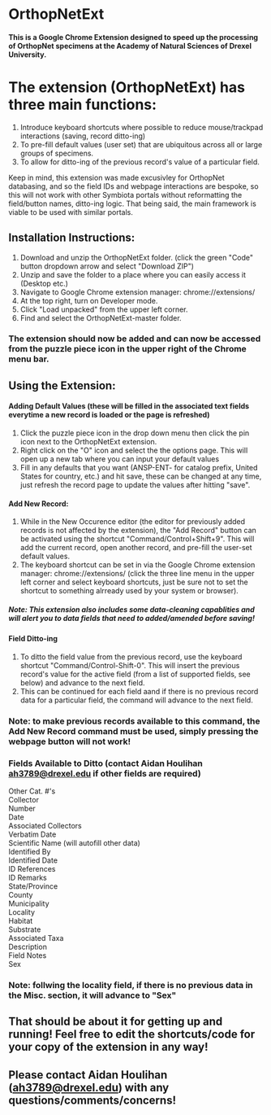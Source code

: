 # OrthopNetExt

#### This is a Google Chrome Extension designed to speed up the processing of OrthopNet specimens at the Academy of Natural Sciences of Drexel University.

# The extension (OrthopNetExt) has three main functions:

1. Introduce keyboard shortcuts where possible to reduce mouse/trackpad interactions (saving, record ditto-ing)
2. To pre-fill default values (user set) that are ubiquitous across all or large groups of specimens. 
3. To allow for ditto-ing of the previous record's value of a particular field. 

Keep in mind, this extension was made excusivley for OrthopNet databasing, and so the field IDs and webpage interactions are bespoke, so this
will not work with other Symbiota portals without reformatting the field/button names, ditto-ing logic. That being said, the main framework is viable to
be used with similar portals.

## Installation Instructions:

1. Download and unzip the OrthopNetExt folder. (click the green "Code" button dropdown arrow and select "Download ZIP")
2. Unzip and save the folder to a place where you can easily access it (Desktop etc.)
3. Navigate to Google Chrome extension manager: chrome://extensions/ 
4. At the top right, turn on Developer mode.
5. Click "Load unpacked" from the upper left corner.
6. Find and select the OrthopNetExt-master folder.

### The extension should now be added and can now be accessed from the puzzle piece icon in the upper right of the Chrome menu bar.

## Using the Extension:

#### Adding Default Values (these will be filled in the associated text fields everytime a new record is loaded or the page is refreshed)

1. Click the puzzle piece icon in the drop down menu then click the pin icon next to the OrthopNetExt extension.
2. Right click on the "O" icon and select the the options page. This will open up a new tab where you can input your default values
3. Fill in any defaults that you want (ANSP-ENT- for catalog prefix, United States for country, etc.) and hit save, these can be changed at any time, 
   just refresh the record page to update the values after hitting "save".
   
#### Add New Record:

1. While in the New Occurence editor (the editor for previously added records is not affected by the extension), the "Add Record" button can be
    activated using the shortcut "Command/Control+Shift+9". This will add the current record, open another record, and pre-fill the user-set default values.
2. The keyboard shortcut can be set in via the Google Chrome extension manager: chrome://extensions/  (click the three line menu in the upper left
    corner and select keyboard shortcuts, just be sure not to set the shortcut to something alrready used by your system or browser).

##### Note: This extension also includes some data-cleaning capablities and will alert you to data fields that need to added/amended before saving!

#### Field Ditto-ing

1. To ditto the field value from the previous record, use the keyboard shortcut "Command/Control-Shift-0". This will insert the previous record's value for 
    the active field (from a list of supported fields, see below) and advance to the next field.
2. This can be continued for each field aand if there is no previous record data for a particular field, the command will advance to the next field.

### Note: to make previous records available to this command, the Add New Record command must be used, simply pressing the webpage button will not work!
      
### Fields Available to Ditto (contact Aidan Houlihan ah3789@drexel.edu if other fields are required)

Other Cat. #'s\
Collector\
Number\
Date\
Associated Collectors\
Verbatim Date\
Scientific Name (will autofill other data)\
Identified By\
Identified Date\
ID References\
ID Remarks\
State/Province\
County\
Municipality\
Locality\
Habitat\
Substrate\
Associated Taxa\
Description\
Field Notes\
Sex

### Note: follwing the locality field, if there is no previous data in the Misc. section, it will advance to "Sex"

## That should be about it for getting up and running! Feel free to edit the shortcuts/code for your copy of the extension in any way!

## Please contact Aidan Houlihan (ah3789@drexel.edu) with any questions/comments/concerns!


  
   
   
   
   
   
